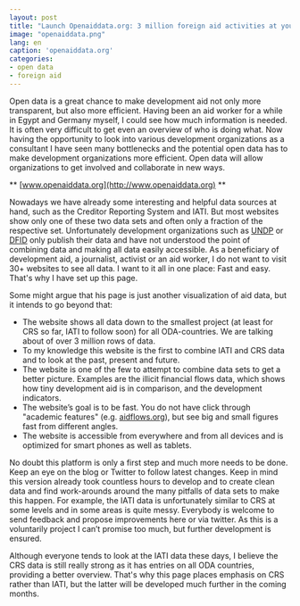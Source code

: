 ```yaml
---
layout: post
title: "Launch Openaiddata.org: 3 million foreign aid activities at your fingertip"
image: "openaiddata.png"
lang: en
caption: 'openaiddata.org'
categories:
- open data
- foreign aid
---
```


Open data is a great chance to make development aid not only more transparent, but also more efficient. Having been an aid worker for a while in Egypt and Germany myself, I could see how much information is needed. It is often very difficult to get even an overview of who is doing what. Now having the opportunity to look into various development organizations as a consultant I have seen many bottlenecks and the potential open data has to make development organizations more efficient. Open data will allow organizations to get involved and collaborate in new ways.

** [www.openaiddata.org](http://www.openaiddata.org) **

Nowadays we have already some interesting and helpful data sources at hand, such as the Creditor Reporting System and IATI. But most websites show only one of these two data sets and often only a fraction of the respective set. Unfortunately development organizations such as [UNDP](http://open.undp.org) or [DFID](http://devtracker.dfid.gov.uk/) only publish their data and have not understood the point of combining data and making all data easily accessible. As a beneficiary of development aid, a journalist, activist or an aid worker, I do not want to visit 30+ websites to see all data. I want to it all in one place: Fast and easy. That's why I have set up this page.

Some might argue that his page is just another visualization of aid data, but it intends to go beyond that:

- The website shows all data down to the smallest project (at least for CRS so far, IATI to follow soon) for all ODA-countries. We are talking about of over 3 million rows of data.
- To my knowledge this website is the first to combine IATI and CRS data and to look at the past, present and future.
- The website is one of the few to attempt to combine data sets to get a better picture. Examples are the illicit financial flows data, which shows how tiny development aid is in comparison, and the development indicators.
- The website’s goal is to be fast. You do not have click through "academic features" (e.g. [aidflows.org](http://www.aidflows.org)), but see big and small figures fast from different angles.
- The website is accessible from everywhere and from all devices and is optimized for smart phones as well as tablets.

No doubt this platform is only a first step and much more needs to be done. Keep an eye on the blog or Twitter to follow latest changes. Keep in mind this version already took countless hours to develop and to create clean data and find work-arounds around the many pitfalls of data sets to make this happen. For example, the IATI data is unfortunately similar to CRS at some levels and in some areas is quite messy. Everybody is welcome to send feedback and propose improvements here or via twitter. As this is a voluntarily project I can’t promise too much, but further development is ensured.

Although everyone tends to look at the IATI data these days, I believe the CRS data is still really strong as it has entries on all ODA countries, providing a better overview. That's why this page places emphasis on CRS rather than IATI, but the latter will be developed much further in the coming months.
